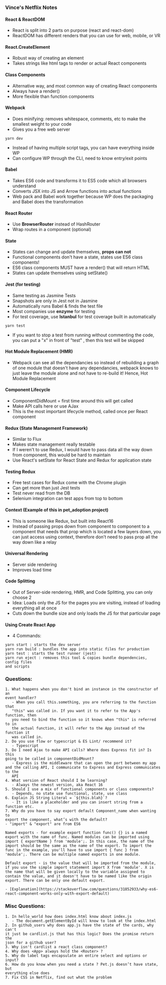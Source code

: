 ### Vince's Netflix Notes


#### React & ReactDOM
- React is split into 2 parts on purpose (react and react-dom)
- ReactDOM has different renders that you can use for web, mobile, or VR


#### React.CreateElement
- Robust way of creating an element
- Takes strings like html tags to render or actual React components


#### Class Components
- Alternative way, and most common way of creating React components
- Always have a render()
- More flexible than function components


#### Webpack
- Does minifying: removes whitespace, comments, etc to make the smallest
weight to your code
- Gives you a free web server
```
yarn dev
```
- Instead of having multiple script tags, you can have everything inside WP
- Can configure WP through the CLI, need to know entry/exit points


#### Babel
- Takes ES6 code and transforms it to ES5 code which all browsers understand
- Converts JSX into JS and Arrow functions into actual functions
- Web pack and Babel work together because WP does the packaging and Babel does
the transformation


#### React Router
- Use **BrowserRouter** instead of HashRouter
- Wrap routes in a <Switch> component (optional)


#### State
- States can change and update themselves, **props can not**
- Functional components don't have a state, states use ES6 class components!
- ES6 class components MUST have a render() that will return HTML
- States can update themselves using setState()


#### Jest (for testing)
- Same testing as Jasmine Tests
- Snapshots are only in Jest not in Jasmine
- Automatically runs Babel & finds the test file
- Most companies use **enzyme** for testing
- For test coverage, use **Istanbul** for test coverage built in automatically
```
yarn test
```
- If you want to stop a test from running without commenting the code, you can
put a "x" in front of "test" , then this test will be skipped


#### Hot Module Replacement (HMR)
- Webpack can see all the dependancies so instead of rebuilding a graph of one
module that doesn't have any dependancies, webpack knows to just leave the
module alone and not have to re-build it! Hence, Hot Module Replacement


#### Component Lifecycle
- ComponentDidMount = first time around this will get called
- Make API calls here or use AJax
- This is the most important lifecycle method, called once per React component


#### Redux (State Management Framework)
- Similar to Flux
- Makes state management really testable
- If I weren't to use Redux, I would have to pass data all the way down from
component, this would be hard to maintain
- Use React's setState for React State and Redux for application state


#### Testing Redux
- Free test cases for Redux come with the Chrome plugin
- Can get more than just Jest tests
- Test never read from the DB
- Selenium integration can test apps from top to bottom


#### Context (Example of this in pet_adoption project)
- This is someone like Redux, but built into React16
- Instead of passing props down from component to component to a component that
needs that prop which is located a few layers down, you can just access using
context, therefore don’t need to pass prop all the way down like a relay


#### Universal Rendering
- Server side rendering
- Improves load time


#### Code Splitting
- Out of Server-side rendering, HMR, and Code Splitting, you can only choose 2
- Idea: Loads only the JS for the pages you are visiting, instead of loading
everything all at once
- Cuts down the bundle size and only loads the JS for that particular page


#### Using Create React App
- 4 Commands:
```
yarn start : starts the dev server
yarn run build : bundles the app into static files for production
yarn test : starts the test runner (jest)
yarn run eject : removes this tool & copies bundle dependencies, config files
and scripts
```

### Questions:
    1. What happens when you don't bind an instance in the constructor of an
    event handler?
       - When you call this.something, you are referring to the function that
       "this" was called in. If you want it to refer to the App's function, then
       you need to bind the function so it knows when "this" is referred to in
       the actual function, it will refer to the App instead of the function it
       was called in.
    2. Do you use flow or typescript & ES Lint/ recommend it?
       - Typescript
    3. Do I need Ajax to make API calls? Where does Express fit in? Is this
    going to be called in componentDidMount?
       - Express is the middleware that can open the port between my app and the calling API, I communicate to Express and Express communicates to the
       API
    4. What version of React should I be learning?
       - Always the newest version, aka React 16
    5. Should I use a mix of functional components or class components?
       - Depends, no state use functional, state, use class
    6. Explain JS String Literal = `${this.blah}`?
       - It is like a placeholder and you can insert string from a function etc.
    7. Why do you have to say export default Component_name when wanting to
    export the component, what’s with the default?
    - "import" & "export" are from ES6

    Named exports - for example export function func() {} is a named export with the name of func. Named modules can be imported using import { exportName } from 'module';. In this case, the name of the import should be the same as the name of the export. To import the func in the example, you'll have to use import { func } from 'module';. There can be multiple named exports in one module.

    Default export - is the value that will be imported from the module, if you use the simple import statement import X from 'module'. X is the name that will be given locally to the variable assigned to contain the value, and it doesn't have to be named like the origin export. There can be only one default export.

    - [Explanation](https://stackoverflow.com/questions/31852933/why-es6-react-component-works-only-with-export-default)

### Misc Questions:
    1. In hello_world how does index.html know about index.js
       - The document.getElementById will know to look at the index.html
    2. In github_users why does app.js have the state of the cards, why can't
    it just be cardlist.js that has this logic? Does the promise return the
    json for a github user?
    3. Why isn't cardlist a react class component?
    4. Why does <App> always hold the <Router> ?
    5. Why do label tags encapsulate an entire select and options or input?
    6. How do you know when you need a state ? Pet.js doesn’t have state, but
    everything else does
    7. Fix CSS in Netflix, find out what the problem
